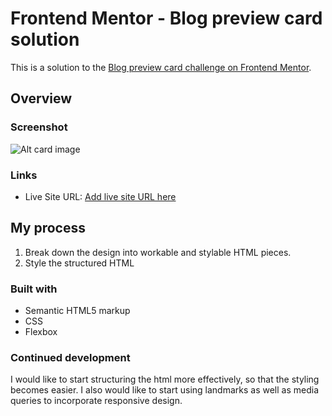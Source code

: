 # Frontend Mentor - Blog preview card solution

This is a solution to the [Blog preview card challenge on Frontend Mentor](https://www.frontendmentor.io/challenges/blog-preview-card-ckPaj01IcS).


## Overview


### Screenshot
![Alt card image](./assets/images/Screenshot%202024-05-15%20at%201.32.59 PM.png)

### Links

- Live Site URL: [Add live site URL here](https://your-live-site-url.com)

## My process

1. Break down the design into workable and stylable HTML pieces.
2. Style the structured HTML

### Built with

- Semantic HTML5 markup
- CSS
- Flexbox

### Continued development

I would like to start structuring the html more effectively, so that the styling becomes easier. I also would like to start using landmarks as well as media queries to incorporate responsive design.


